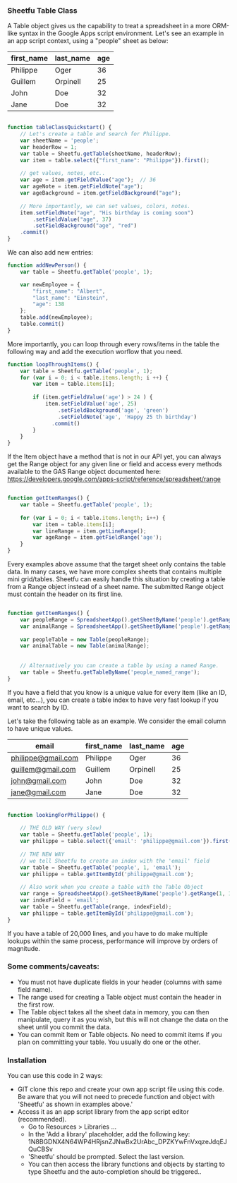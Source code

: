 ### Sheetfu Table Class



A Table object gives us the capability to treat a spreadsheet in a more ORM-like syntax in the Google Apps script environment.
Let's see an example in an app script context, using a "people" sheet as below:
 
 | first_name | last_name | age |
 | ---------- | --------- | --- |
 | Philippe   | Oger      | 36  |
 | Guillem    | Orpinell  | 25  |
 | John       | Doe       | 32  |
 | Jane       | Doe       | 32  |


```javascript

function tableClassQuickstart() {
    // Let's create a table and search for Philippe.
    var sheetName = 'people';
    var headerRow = 1;
    var table = Sheetfu.getTable(sheetName, headerRow);       
    var item = table.select({"first_name": "Philippe"}).first();
    
    // get values, notes, etc..
    var age = item.getFieldValue("age");  // 36
    var ageNote = item.getFieldNote("age");
    var ageBackground = item.getFieldBackground("age");
    
    // More importantly, we can set values, colors, notes.
    item.setFieldNote("age", "His birthday is coming soon")  
        .setFieldValue("age", 37) 
        .setFieldBackground("age", "red")  
    .commit()    
}

```

We can also add new entries:

```javascript
function addNewPerson() {
    var table = Sheetfu.getTable('people', 1);

    var newEmployee = {
        "first_name": "Albert", 
        "last_name": "Einstein", 
        "age": 138
    };
    table.add(newEmployee);
    table.commit()
}

```

More importantly, you can loop through every rows/items in the table the following way and add the execution worflow that you need.

```javascript
function loopThroughItems() {
    var table = Sheetfu.getTable('people', 1);
    for (var i = 0; i < table.items.length; i ++) {
        var item = table.items[i];
        
        if (item.getFieldValue('age') > 24 ) {
            item.setFieldValue('age', 25)
                .setFieldBackground('age', 'green')
                .setFieldNote('age', 'Happy 25 th birthday')
              .commit()
        }    
    }
}

```

If the Item object have a method that is not in our API yet, you can always get the Range object for any given line or field and access every methods available to the GAS Range object documented here: https://developers.google.com/apps-script/reference/spreadsheet/range

   
```javascript

function getItemRanges() {
    var table = Sheetfu.getTable('people', 1);
    
    for (var i = 0; i < table.items.length; i++) {
        var item = table.items[i];
        var lineRange = item.getLineRange();
        var ageRange = item.getFieldRange('age');
    }
}

```


Every examples above assume that the target sheet only contains the table data. In many cases, we have more complex sheets that contains multiple mini grid/tables.
Sheetfu can easily handle this situation by creating a table from a Range object instead of a sheet name. The submitted Range object must contain the header on its first line.


```javascript

function getItemRanges() {
    var peopleRange = SpreadsheetApp().getSheetByName('people').getRange(1, 1, 20, 3);
    var animalRange = SpreadsheetApp().getSheetByName('people').getRange(60, 60, 10, 5);
    
    var peopleTable = new Table(peopleRange);
    var animalTable = new Table(animalRange);
    
    
    // Alternatively you can create a table by using a named Range.
    var table = Sheetfu.getTableByName('people_named_range');
}

```


If you have a field that you know is a unique value for every item (like an ID, email, etc...), 
you can create a table index to have very fast lookup if you want to search by ID.


Let's take the following table as an example. We consider the email column to have unique values.

| email  | first_name | last_name | age |
| --- | ---------- | --------- | --- |
| philippe@gmail.com   | Philippe   | Oger      | 36  |
| guillem@gmail.com   | Guillem    | Orpinell  | 25  |
| john@gmail.com   | John       | Doe       | 32  |
| jane@gmail.com   | Jane       | Doe       | 32  |



```javascript

function lookingForPhilippe() {
  
    // THE OLD WAY (very slow)
    var table = Sheetfu.getTable('people', 1);
    var philippe = table.select({'email': 'philippe@gmail.com'}).first();
    
    // THE NEW WAY
    // we tell Sheetfu to create an index with the 'email' field
    var table = Sheetfu.getTable('people', 1, 'email');
    var philippe = table.getItemById('philippe@gmail.com');
    
    // Also work when you create a table with the Table Object
    var range = SpreadsheetApp().getSheetByName('people').getRange(1, 1, 20, 4);
    var indexField = 'email';
    var table = Sheetfu.getTable(range, indexField);
    var philippe = table.getItemById('philippe@gmail.com');
}

```

If you have a table of 20,000 lines, and you have to do make multiple lookups within the same process, performance will improve by orders of magnitude.




### Some comments/caveats:

* You must not have duplicate fields in your header (columns with same field name).
* The range used for creating a Table object must contain the header in the first row.
* The Table object takes all the sheet data in memory, you can then manipulate, query it as you wish, but this will not change the data on the sheet until you commit the data.
* You can commit Item or Table objects. No need to commit items if you plan on committing your table. You usually do one or the other.
 




### Installation


You can use this code in 2 ways:
* GIT clone this repo and create your own app script file using this code. Be aware that you will not need to precede function and object with 'Sheetfu' as shown in examples above.'
* Access it as an app script library from the app script editor (recommended).
    * Go to Resources > Libraries ...
    * In the 'Add a library' placeholder, add the following key: 1N8BGDNX4N64WP4HRjsnZJNwBx2UrAbc_DPZKYwFnVxqzeJdqEJQuCBSv
    * 'Sheetfu' should be prompted. Select the last version.
    * You can then access the library functions and objects by starting to type Sheetfu and the auto-completion should be triggered..

